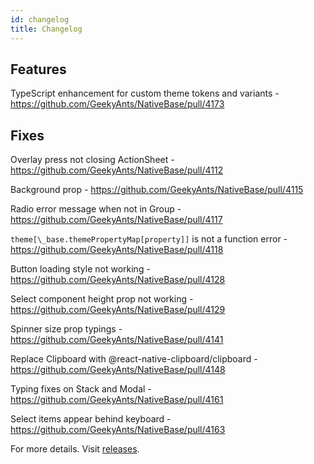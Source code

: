 ```yaml
---
id: changelog
title: Changelog
---
```


## Features

TypeScript enhancement for custom theme tokens and variants - https://github.com/GeekyAnts/NativeBase/pull/4173

## Fixes

Overlay press not closing ActionSheet - https://github.com/GeekyAnts/NativeBase/pull/4112

Background prop - https://github.com/GeekyAnts/NativeBase/pull/4115

Radio error message when not in Group - https://github.com/GeekyAnts/NativeBase/pull/4117

`theme[\_base.themePropertyMap[property]]` is not a function error - https://github.com/GeekyAnts/NativeBase/pull/4118

Button loading style not working - https://github.com/GeekyAnts/NativeBase/pull/4128

Select component height prop not working - https://github.com/GeekyAnts/NativeBase/pull/4129

Spinner size prop typings - https://github.com/GeekyAnts/NativeBase/pull/4141

Replace Clipboard with @react-native-clipboard/clipboard - https://github.com/GeekyAnts/NativeBase/pull/4148

Typing fixes on Stack and Modal - https://github.com/GeekyAnts/NativeBase/pull/4161

Select items appear behind keyboard - https://github.com/GeekyAnts/NativeBase/pull/4163

For more details. Visit [releases](https://github.com/GeekyAnts/NativeBase/releases/tag/v3.2.1).

